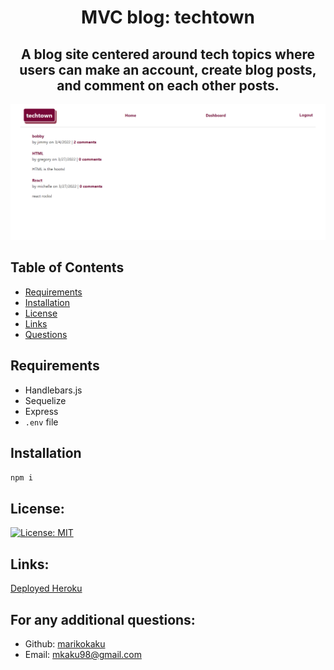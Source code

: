 <h1 align="center"> MVC blog: techtown  </h1>
  
<h2 align="center"> A blog site centered around tech topics where users can make an account, create blog posts, and comment on each other posts. </h2>

![screenshot](/public/screenshot/screenshot.png)

## Table of Contents
- [Requirements](#requirements)
- [Installation](#installation)
- [License](#license)
- [Links](#links)
- [Questions](#questions)

## Requirements 

* Handlebars.js 
* Sequelize
* Express
* `.env` file 

## Installation 

`npm i`

## License:

[![License: MIT](https://img.shields.io/badge/License-MIT-yellow.svg)](https://opensource.org/licenses/MIT)

## Links: 

[Deployed Heroku](https://techtown-blog.herokuapp.com/api/posts)

## For any additional questions:
- Github: [marikokaku](https://github.com/marikokaku)
- Email: mkaku98@gmail.com

